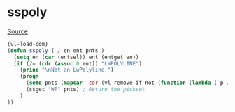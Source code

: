 # sspoly

[Source](/scripts/sspoly.lsp)

```lsp title="sspoly.lsp"
(vl-load-com)
(defun sspoly ( / en ent pnts )
  (setq en (car (entsel)) ent (entget en))
  (if (/= (cdr (assoc 0 ent)) "LWPOLYLINE")
    (princ "\nNot an LwPolyline.")
    (progn
      (setq pnts (mapcar 'cdr (vl-remove-if-not (function (lambda ( p / ) (= (car p) 10))) ent)))
      (ssget "WP" pnts) ; Return the pickset
    )
))
```
